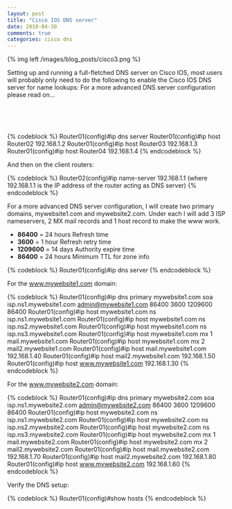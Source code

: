 ```yaml
---
layout: post
title: "Cisco IOS DNS server"
date: 2010-04-30
comments: true
categories: cisco dns
---
```

{% img left /images/blog_posts/cisco3.png %}

Setting up and running a full-fletched DNS server on Cisco IOS, most users will probably only need to do the following to enable the Cisco IOS DNS server for name lookups: For a more advanced DNS server configuration please read on...
<!--more-->
<br>
<br>
<br>

{% codeblock %}
Router01(config)#ip dns server
Router01(config)#ip host Router02 192.168.1.2
Router01(config)#ip host Router03 192.168.1.3
Router01(config)#ip host Router04 192.168.1.4
{% endcodeblock %}

And then on the client routers:

{% codeblock %}
Router02(config)#ip name-server 192.168.1.1 (where 192.168.1.1 is the IP address of the router acting as DNS server)
{% endcodeblock %}

For a more advanced DNS server configuration, I will create two primary domains, mywebsite1.com and mywebsite2.com. Under each I will add 3 ISP nameservers, 2 MX mail records and 1 host record to make the www work.

* **86400** = 24 hours Refresh time
* **3600** = 1 hour Refresh retry time
* **1209600** = 14 days Authority expire time
* **86400** = 24 hours Minimum TTL for zone info

{% codeblock %}
Router01(config)#ip dns server
{% endcodeblock %}

For the www.mywebsite1.com domain:

{% codeblock %}
Router01(config)#ip dns primary mywebsite1.com soa isp.ns1.mywebsite1.com admin@mywebsite1.com 86400 3600 1209600 86400
Router01(config)#ip host mywebsite1.com ns isp.ns1.mywebsite1.com
Router01(config)#ip host mywebsite1.com ns isp.ns2.mywebsite1.com
Router01(config)#ip host mywebsite1.com ns isp.ns3.mywebsite1.com
Router01(config)#ip host mywebsite1.com mx 1 mail.mywebsite1.com
Router01(config)#ip host mywebsite1.com mx 2 mail2.mywebsite1.com
Router01(config)#ip host mail.mywebsite1.com 192.168.1.40
Router01(config)#ip host mail2.mywebsite1.com 192.168.1.50
Router01(config)#ip host www.mywebsite1.com 192.168.1.30
{% endcodeblock %}

For the www.mywebsite2.com domain:

{% codeblock %}
Router01(config)#ip dns primary mywebsite2.com soa isp.ns1.mywebsite2.com admin@mywebsite2.com 86400 3600 1209600 86400
Router01(config)#ip host mywebsite2.com ns isp.ns1.mywebsite2.com
Router01(config)#ip host mywebsite2.com ns isp.ns2.mywebsite2.com
Router01(config)#ip host mywebsite2.com ns isp.ns3.mywebsite2.com
Router01(config)#ip host mywebsite2.com mx 1 mail.mywebsite2.com
Router01(config)#ip host mywebsite2.com mx 2 mail2.mywebsite2.com
Router01(config)#ip host mail.mywebsite2.com 192.168.1.70
Router01(config)#ip host mail2.mywebsite2.com 192.168.1.80
Router01(config)#ip host www.mywebsite2.com 192.168.1.60
{% endcodeblock %}

Verify the DNS setup:

{% codeblock %}
Router01(config)#show hosts
{% endcodeblock %}
